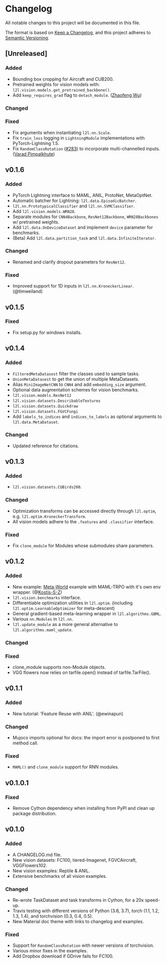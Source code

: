 
# Changelog

All notable changes to this project will be documented in this file.

The format is based on [Keep a Changelog](https://keepachangelog.com/en/1.0.0/),
and this project adheres to [Semantic Versioning](https://semver.org/spec/v2.0.0.html).

## [Unreleased]

### Added

* Bounding box cropping for Aircraft and CUB200.
* Pretrained weights for vision models with: `l2l.vision.models.get_pretrained_backbone()`.
* Add `keep_requires_grad` flag to `detach_module`. ([Zhaofeng Wu](https://github.com/ZhaofengWu))

### Changed

### Fixed

* Fix arguments when instantiating `l2l.nn.Scale`.
* Fix `train_loss` logging in `LightningModule` implementations with PyTorch-Lightning 1.5.
* Fix `RandomClassRotation` ([#283](https://github.com/learnables/learn2learn/pull/283)) to incorporate multi-channelled inputs. ([Varad Pimpalkhute](https://github.com/nightlessbaron/)) 


## v0.1.6

### Added

* PyTorch Lightning interface to MAML, ANIL, ProtoNet, MetaOptNet.
* Automatic batcher for Lightning: `l2l.data.EpisodicBatcher`.
* `l2l.nn.PrototypicalClassifier` and `l2l.nn.SVMClassifier`.
* Add `l2l.vision.models.WRN28`.
* Separate modules for `CNN4Backbone`, `ResNet12Backbone`, `WRN28Backbones` w/ pretrained weights.
* Add `l2l.data.OnDeviceDataset` and implement `device` parameter for benchmarks.
* (Beta) Add `l2l.data.partition_task` and `l2l.data.InfiniteIterator`.

### Changed

* Renamed and clarify dropout parameters for `ResNet12`.

### Fixed

* Improved support for 1D inputs in `l2l.nn.KroneckerLinear`. (@timweiland)


## v0.1.5

### Fixed

* Fix setup.py for windows installs.

## v0.1.4

### Added

* `FilteredMetaDatasest` filter the classes used to sample tasks.
* `UnionMetaDatasest` to get the union of multiple MetaDatasets.
* Alias `MiniImageNetCNN` to `CNN4` and add `embedding_size` argument.
* Optional data augmentation schemes for vision benchmarks.
* `l2l.vision.models.ResNet12`
* `l2l.vision.datasets.DescribableTextures`
* `l2l.vision.datasets.Quickdraw`
* `l2l.vision.datasets.FGVCFungi`
* Add `labels_to_indices` and `indices_to_labels` as optional arguments to `l2l.data.MetaDataset`.

### Changed

* Updated reference for citations.


## v0.1.3

### Added

* `l2l.vision.datasets.CUBirds200`.

### Changed

* Optimization transforms can be accessed directly through `l2l.optim`, e.g. `l2l.optim.KroneckerTransform`.
* All vision models adhere to the `.features` and `.classifier` interface.

### Fixed

* Fix `clone_module` for Modules whose submodules share parameters.


## v0.1.2

### Added

* New example: [Meta-World](https://github.com/rlworkgroup/metaworld) example with MAML-TRPO with it's own env wrapper. (@[Kostis-S-Z](https://github.com/Kostis-S-Z))
* `l2l.vision.benchmarks` interface.
* Differentiable optimization utilities in `l2l.optim`. (including `l2l.optim.LearnableOptimizer` for meta-descent)
* General gradient-based meta-learning wrapper in `l2l.algorithms.GBML`.
* Various `nn.Modules` in `l2l.nn`.
* `l2l.update_module` as a more general alternative to `l2l.algorithms.maml_update`.

### Changed

### Fixed

* clone_module supports non-Module objects.
* VGG flowers now relies on tarfile.open() instead of tarfile.TarFile().


## v0.1.1

### Added

* New tutorial: 'Feature Reuse with ANIL'. (@ewinapun)

### Changed

* Mujoco imports optional for docs: the import error is postponed to first method call.

### Fixed

* `MAML()` and `clone_module` support for RNN modules.


## v0.1.0.1

### Fixed

* Remove Cython dependency when installing from PyPI and clean up package distribution.


## v0.1.0

### Added

* A CHANGELOG.md file.
* New vision datasets: FC100, tiered-Imagenet, FGVCAircraft, VGGFlowers102.
* New vision examples: Reptile & ANIL.
* Extensive benchmarks of all vision examples.

### Changed

* Re-wrote TaskDataset and task transforms in Cython, for a 20x speed-up.
* Travis testing with different versions of Python (3.6, 3.7), torch (1.1, 1.2, 1.3, 1.4), and torchvision (0.3, 0.4, 0.5).
* New Material doc theme with links to changelog and examples.

### Fixed

* Support for `RandomClassRotation` with newer versions of torchvision.
* Various minor fixes in the examples.
* Add Dropbox download if GDrive fails for FC100.
